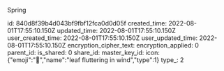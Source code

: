 Spring

id: 840d8f39b4d043bf9fbf12fca0d0d05f
created_time: 2022-08-01T17:55:10.150Z
updated_time: 2022-08-01T17:55:10.150Z
user_created_time: 2022-08-01T17:55:10.150Z
user_updated_time: 2022-08-01T17:55:10.150Z
encryption_cipher_text: 
encryption_applied: 0
parent_id: 
is_shared: 0
share_id: 
master_key_id: 
icon: {"emoji":"🍃","name":"leaf fluttering in wind","type":1}
type_: 2